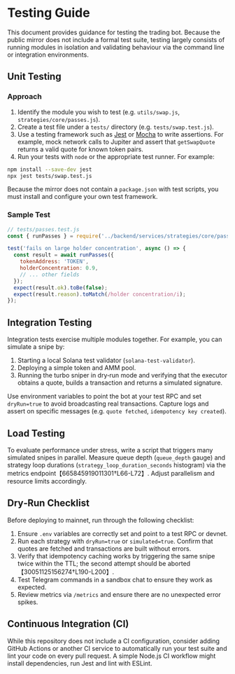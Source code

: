 # Testing Guide

This document provides guidance for testing the trading bot.  Because the
public mirror does not include a formal test suite, testing largely consists
of running modules in isolation and validating behaviour via the command line
or integration environments.

## Unit Testing

### Approach

1. Identify the module you wish to test (e.g. `utils/swap.js`,
   `strategies/core/passes.js`).
2. Create a test file under a `tests/` directory (e.g. `tests/swap.test.js`).
3. Use a testing framework such as [Jest](https://jestjs.io/) or
   [Mocha](https://mochajs.org/) to write assertions.  For example, mock
   network calls to Jupiter and assert that `getSwapQuote` returns a valid
   quote for known token pairs.
4. Run your tests with `node` or the appropriate test runner.  For example:

```sh
npm install --save-dev jest
npx jest tests/swap.test.js
```

Because the mirror does not contain a `package.json` with test scripts, you
must install and configure your own test framework.

### Sample Test

```js
// tests/passes.test.js
const { runPasses } = require('../backend/services/strategies/core/passes');

test('fails on large holder concentration', async () => {
  const result = await runPasses({
    tokenAddress: 'TOKEN',
    holderConcentration: 0.9,
    // ... other fields
  });
  expect(result.ok).toBe(false);
  expect(result.reason).toMatch(/holder concentration/i);
});
```

## Integration Testing

Integration tests exercise multiple modules together.  For example, you can
simulate a snipe by:

1. Starting a local Solana test validator (`solana-test-validator`).
2. Deploying a simple token and AMM pool.
3. Running the turbo sniper in dry‑run mode and verifying that the executor
   obtains a quote, builds a transaction and returns a simulated signature.

Use environment variables to point the bot at your test RPC and set
`dryRun=true` to avoid broadcasting real transactions.  Capture logs and
assert on specific messages (e.g. `quote fetched`, `idempotency key created`).

## Load Testing

To evaluate performance under stress, write a script that triggers many
simulated snipes in parallel.  Measure queue depth (`queue_depth` gauge) and
strategy loop durations (`strategy_loop_duration_seconds` histogram) via the
metrics endpoint【665845919011301†L66-L72】.  Adjust parallelism and resource limits
accordingly.

## Dry‑Run Checklist

Before deploying to mainnet, run through the following checklist:

1. Ensure `.env` variables are correctly set and point to a test RPC or
   devnet.
2. Run each strategy with `dryRun=true` or `simulated=true`.  Confirm that
   quotes are fetched and transactions are built without errors.
3. Verify that idempotency caching works by triggering the same snipe twice
   within the TTL; the second attempt should be aborted【30051125156274†L190-L200】.
4. Test Telegram commands in a sandbox chat to ensure they work as expected.
5. Review metrics via `/metrics` and ensure there are no unexpected error
   spikes.

## Continuous Integration (CI)

While this repository does not include a CI configuration, consider adding
GitHub Actions or another CI service to automatically run your test suite and
lint your code on every pull request.  A simple Node.js CI workflow might
install dependencies, run Jest and lint with ESLint.